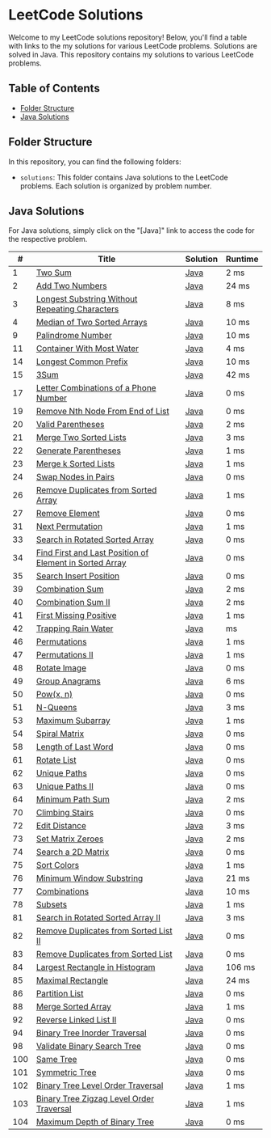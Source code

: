 # LeetCode Solutions

Welcome to my LeetCode solutions repository! Below, you'll find a table with links to the my solutions for various LeetCode problems. Solutions are solved in Java.
This repository contains my solutions to various LeetCode problems.

## Table of Contents

- [Folder Structure](#folder-structure)
- [Java Solutions](#java-solutions)

## Folder Structure

In this repository, you can find the following folders:

- `solutions`: This folder contains Java solutions to the LeetCode problems. Each solution is organized by problem number.

## Java Solutions

For Java solutions, simply click on the "[Java]" link to access the code for the respective problem.

| # | Title | Solution | Runtime |
|---| ----- | -------- | ------- |
|1|[ Two Sum](https://leetcode.com/problems/two-sum/)|[Java](./Solutions/1.%20Two%20Sum.java)|2 ms|
|2|[ Add Two Numbers](https://leetcode.com/problems/add-two-numbers/)|[Java](./Solutions/2.%20Add%20Two%20Numbers.java)|24 ms|
|3|[ Longest Substring Without Repeating Characters](https://leetcode.com/problems/longest-substring-without-repeating-characters/)|[Java](./Solutions/3.%20Longest%20Substring%20Without%20Repeating%20Characters.java)|8 ms|
|4|[ Median of Two Sorted Arrays](https://leetcode.com/problems/median-of-two-sorted-arrays/)|[Java](./Solutions/4.%20Median%20of%20Two%20Sorted%20Arrays.java)|10 ms|
|9|[ Palindrome Number](https://leetcode.com/problems/palindrome-number/)|[Java](./Solutions/9.%20Palindrome%20Number.java)|10 ms|
|11|[ Container With Most Water](https://leetcode.com/problems/container-with-most-water/)|[Java](./Solutions/11.%20Container%20With%20Most%20Water.java)|4 ms|
|14|[ Longest Common Prefix](https://leetcode.com/problems/longest-common-prefix/)|[Java](./Solutions/14.%20Longest%20Common%20Prefix.java)|10 ms|
|15|[ 3Sum](https://leetcode.com/problems/3sum/)|[Java](./Solutions/15.%203Sum.java)|42 ms|
|17|[ Letter Combinations of a Phone Number](https://leetcode.com/problems/letter-combinations-of-a-phone-number/)|[Java](./Solutions/17.%20Letter%20Combinations%20of%20a%20Phone%20Number.java)|0 ms|
|19|[ Remove Nth Node From End of List](https://leetcode.com/problems/remove-nth-node-from-end-of-list/)|[Java](./Solutions/19.%20Remove%20Nth%20Node%20From%20End%20of%20List.java)|0 ms|
|20|[ Valid Parentheses](https://leetcode.com/problems/valid-parentheses/)|[Java](./Solutions/20.%20Valid%20Parentheses.java)|2 ms|
|21|[ Merge Two Sorted Lists](https://leetcode.com/problems/merge-two-sorted-lists/)|[Java](./Solutions/21.%20Merge%20Two%20Sorted%20Lists.java)|3 ms|
|22|[ Generate Parentheses](https://leetcode.com/problems/generate-parentheses/)|[Java](./Solutions/22.%20Generate%20Parentheses.java)|1 ms|
|23|[ Merge k Sorted Lists](https://leetcode.com/problems/merge-k-sorted-lists/)|[Java](./Solutions/23.%20Merge%20k%20Sorted%20Lists.java)|1 ms|
|24|[ Swap Nodes in Pairs](https://leetcode.com/problems/swap-nodes-in-pairs/)|[Java](./Solutions/24.%20Swap%20Nodes%20in%20Pairs.java)|0 ms|
|26|[ Remove Duplicates from Sorted Array](https://leetcode.com/problems/remove-duplicates-from-sorted-array/)|[Java](./Solutions/26.%20Remove%20Duplicates%20from%20Sorted%20Array.java)|1 ms|
|27|[ Remove Element](https://leetcode.com/problems/remove-element/)|[Java](./Solutions/27.%20Remove%20Element.java)|0 ms|
|31|[ Next Permutation](https://leetcode.com/problems/next-permutation/)|[Java](./Solutions/31.%20Next%20Permutation.java)|1 ms|
|33|[ Search in Rotated Sorted Array](https://leetcode.com/problems/search-in-rotated-sorted-array/)|[Java](./Solutions/33.%20Search%20in%20Rotated%20Sorted%20Array.java)|0 ms|
|34|[ Find First and Last Position of Element in Sorted Array](https://leetcode.com/problems/find-first-and-last-position-of-element-in-sorted-array/)|[Java](./Solutions/34.%20Find%20First%20and%20Last%20Position%20of%20Element%20in%20Sorted%20Array.java)|0 ms|
|35|[ Search Insert Position](https://leetcode.com/problems/search-insert-position/)|[Java](./Solutions/35.%20Search%20Insert%20Position.java)|0 ms|
|39|[ Combination Sum](https://leetcode.com/problems/combination-sum/)|[Java](./Solutions/39.%20Combination%20Sum.java)|2 ms|
|40|[ Combination Sum II](https://leetcode.com/problems/combination-sum-ii/)|[Java](./Solutions/40.%20Combination%20Sum%20II.java)|2 ms|
|41|[ First Missing Positive](https://leetcode.com/problems/first-missing-positive/)|[Java](./Solutions/41.%20First%20Missing%20Positive.java)|1 ms|
|42|[ Trapping Rain Water](https://leetcode.com/problems/trapping-rain-water/)|[Java](./Solutions/42.%20Trapping%20Rain%20Water.java)|  ms|
|46|[ Permutations](https://leetcode.com/problems/permutations/)|[Java](./Solutions/46.%20Permutations.java)|1 ms|
|47|[ Permutations II](https://leetcode.com/problems/permutations-ii/)|[Java](./Solutions/47.%20Permutations%20II.java)|1 ms|
|48|[ Rotate Image](https://leetcode.com/problems/rotate-image/)|[Java](./Solutions/48.%20Rotate%20Image.java)|0 ms|
|49|[ Group Anagrams](https://leetcode.com/problems/group-anagrams/)|[Java](./Solutions/49.%20Group%20Anagrams.java)|6 ms|
|50|[ Pow(x, n)](https://leetcode.com/problems/powx-n/)|[Java](./Solutions/50.%20Pow(x%2C%20n).java)|0 ms|
|51|[ N-Queens](https://leetcode.com/problems/n-queens/)|[Java](./Solutions/51.%20N-Queens.java)|3 ms|
|53|[ Maximum Subarray](https://leetcode.com/problems/maximum-subarray/)|[Java](./Solutions/53.%20Maximum%20Subarray.java)|1 ms|
|54|[ Spiral Matrix](https://leetcode.com/problems/spiral-matrix/)|[Java](./Solutions/54.%20Spiral%20Matrix.java)|0 ms|
|58|[ Length of Last Word](https://leetcode.com/problems/length-of-last-word/)|[Java](./Solutions/58.%20Length%20of%20Last%20Word.java)|0 ms|
|61|[ Rotate List](https://leetcode.com/problems/rotate-list/)|[Java](./Solutions/61.%20Rotate%20List.java)|0 ms|
|62|[ Unique Paths](https://leetcode.com/problems/unique-paths/)|[Java](./Solutions/62.%20Unique%20Paths.java)|0 ms|
|63|[ Unique Paths II](https://leetcode.com/problems/unique-paths-ii/)|[Java](./Solutions/63.%20Unique%20Paths%20II.java)|0 ms|
|64|[ Minimum Path Sum](https://leetcode.com/problems/minimum-path-sum/)|[Java](./Solutions/64.%20Minimum%20Path%20Sum.java)|2 ms|
|70|[ Climbing Stairs](https://leetcode.com/problems/climbing-stairs/)|[Java](./Solutions/70.%20Climbing%20Stairs.java)|0 ms|
|72|[ Edit Distance](https://leetcode.com/problems/edit-distance/)|[Java](./Solutions/72.%20Edit%20Distance.java)|3 ms|
|73|[ Set Matrix Zeroes](https://leetcode.com/problems/set-matrix-zeroes/)|[Java](./Solutions/73.%20Set%20Matrix%20Zeroes.java)|2 ms|
|74|[ Search a 2D Matrix](https://leetcode.com/problems/search-a-2d-matrix/)|[Java](./Solutions/74.%20Search%20a%202D%20Matrix.java)|0 ms|
|75|[ Sort Colors](https://leetcode.com/problems/sort-colors/)|[Java](./Solutions/75.%20Sort%20Colors.java)|1 ms|
|76|[ Minimum Window Substring](https://leetcode.com/problems/minimum-window-substring/)|[Java](./Solutions/76.%20Minimum%20Window%20Substring.java)|21 ms|
|77|[ Combinations](https://leetcode.com/problems/combinations/)|[Java](./Solutions/77.%20Combinations.java)|10 ms|
|78|[ Subsets](https://leetcode.com/problems/subsets/)|[Java](./Solutions/78.%20Subsets.java)|1 ms|
|81|[ Search in Rotated Sorted Array II](https://leetcode.com/problems/search-in-rotated-sorted-array-ii/)|[Java](./Solutions/81.%20Search%20in%20Rotated%20Sorted%20Array%20II.java)|3 ms|
|82|[ Remove Duplicates from Sorted List II](https://leetcode.com/problems/remove-duplicates-from-sorted-list-ii/)|[Java](./Solutions/82.%20Remove%20Duplicates%20from%20Sorted%20List%20II.java)|0 ms|
|83|[ Remove Duplicates from Sorted List](https://leetcode.com/problems/remove-duplicates-from-sorted-list/)|[Java](./Solutions/83.%20Remove%20Duplicates%20from%20Sorted%20List.java)|0 ms|
|84|[ Largest Rectangle in Histogram](https://leetcode.com/problems/largest-rectangle-in-histogram/)|[Java](./Solutions/84.%20Largest%20Rectangle%20in%20Histogram.java)|106 ms|
|85|[ Maximal Rectangle](https://leetcode.com/problems/maximal-rectangle/)|[Java](./Solutions/85.%20Maximal%20Rectangle.java)|24 ms|
|86|[ Partition List](https://leetcode.com/problems/partition-list/)|[Java](./Solutions/86.%20Partition%20List.java)|0 ms|
|88|[ Merge Sorted Array](https://leetcode.com/problems/merge-sorted-array/)|[Java](./Solutions/88.%20Merge%20Sorted%20Array.java)|1 ms|
|92|[ Reverse Linked List II](https://leetcode.com/problems/reverse-linked-list-ii/)|[Java](./Solutions/92.%20Reverse%20Linked%20List%20II.java)|0 ms|
|94|[ Binary Tree Inorder Traversal](https://leetcode.com/problems/binary-tree-inorder-traversal/)|[Java](./Solutions/94.%20Binary%20Tree%20Inorder%20Traversal.java)|0 ms|
|98|[ Validate Binary Search Tree](https://leetcode.com/problems/validate-binary-search-tree/)|[Java](./Solutions/98.%20Validate%20Binary%20Search%20Tree.java)|0 ms|
|100|[ Same Tree](https://leetcode.com/problems/same-tree/)|[Java](./Solutions/100.%20Same%20Tree.java)|0 ms|
|101|[ Symmetric Tree](https://leetcode.com/problems/symmetric-tree/)|[Java](./Solutions/101.%20Symmetric%20Tree.java)|0 ms|
|102|[ Binary Tree Level Order Traversal](https://leetcode.com/problems/binary-tree-level-order-traversal/)|[Java](./Solutions/102.%20Binary%20Tree%20Level%20Order%20Traversal.java)|1 ms|
|103|[ Binary Tree Zigzag Level Order Traversal](https://leetcode.com/problems/binary-tree-zigzag-level-order-traversal/)|[Java](./Solutions/103.%20Binary%20Tree%20Zigzag%20Level%20Order%20Traversal.java)|1 ms|
|104|[ Maximum Depth of Binary Tree](https://leetcode.com/problems/maximum-depth-of-binary-tree/)|[Java](./Solutions/104.%20Maximum%20Depth%20of%20Binary%20Tree.java)|0 ms|





